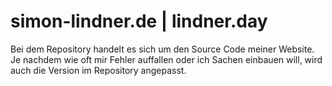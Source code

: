 # simon-lindner.de | lindner.day
Bei dem Repository handelt es sich um den Source Code meiner Website. Je nachdem wie oft mir Fehler auffallen oder ich Sachen einbauen will, wird auch die Version im Repository angepasst.
